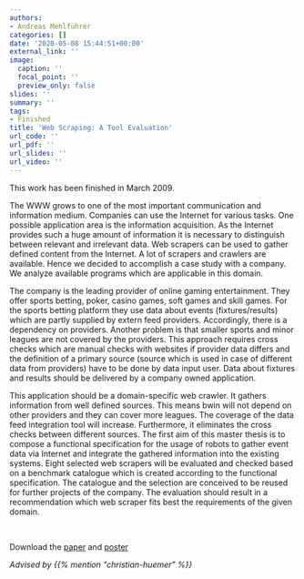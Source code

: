 ```yaml
---
authors:
- Andreas Mehlführer
categories: []
date: '2020-05-08 15:44:51+00:00'
external_link: ''
image:
  caption: ''
  focal_point: ''
  preview_only: false
slides: ''
summary: ''
tags:
- Finished
title: 'Web Scraping: A Tool Evaluation'
url_code: ''
url_pdf: ''
url_slides: ''
url_video: ''
---
```


This work has been finished in March 2009.

The WWW grows to one of the most important communication and information medium. Companies can use the Internet for various tasks. One possible application area is the information acquisition. As the Internet provides such a huge amount of information it is necessary to distinguish between relevant and irrelevant data. Web scrapers can be used to gather defined content from the Internet. A lot of scrapers and crawlers are available. Hence we decided to accomplish a case study with a company. We analyze available programs which are applicable in this domain.

The company is the leading provider of online gaming entertainment. They offer sports betting, poker, casino games, soft games and skill games. For the sports betting platform they use data about events (fixtures/results) which are partly supplied by extern feed providers. Accordingly, there is a dependency on providers. Another problem is that smaller sports and minor leagues are not covered by the providers. This approach requires cross checks which are manual checks with websites if provider data differs and the definition of a primary source (source which is used in case of different data from providers) have to be done by data input user. Data about fixtures and results should be delivered by a company owned application.

This application should be a domain-specific web crawler. It gathers information from well defined sources. This means bwin will not depend on other providers and they can cover more leagues. The coverage of the data feed integration tool will increase. Furthermore, it eliminates the cross checks between different sources. The first aim of this master thesis is to compose a functional specification for the usage of robots to gather event data via Internet and integrate the gathered information into the existing systems. Eight selected web scrapers will be evaluated and checked based on a benchmark catalogue which is created according to the functional specification. The catalogue and the selection are conceived to be reused for further projects of the company. The evaluation should result in a recommendation which web scraper fits best the requirements of the given domain.

&nbsp;

 Download the [paper](https://www.big.tuwien.ac.at/app/uploads/2016/10/Mehlführer_paper.pdf) and [poster](https://www.big.tuwien.ac.at/app/uploads/2016/10/Mehlführer_poster.pdf)

*Advised by {{% mention "christian-huemer" %}}*